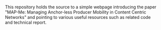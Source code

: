 This repository holds the source to a simple webpage introducing the paper "MAP-Me: Managing Anchor-less Producer Mobility in Content Centric Networks" and pointing to various useful resources such as related code and technical report.
